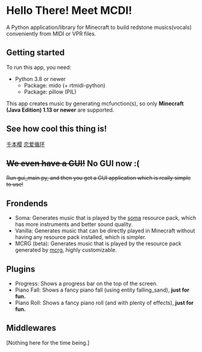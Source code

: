 # Hello There! Meet MCDI!
A Python application/library for Minecraft to build redstone musics(vocals) conveniently from MIDI or VPR files. 

## Getting started
To run this app, you need:
+ Python 3.8 or newer
  + Package: mido (+ rtmidi-python)
  + Package: pillow (PIL)
  
This app creates music by generating mcfunction(s), so only **Minecraft (Java Edition) 1.13 or newer** are supported. 

## See how cool this thing is!
[千本樱](https://www.bilibili.com/video/BV1dC4y1W7BJ)  [恋爱循环](https://www.bilibili.com/video/BV1Na4y1i7tV)

## ~~We even have a GUI!~~ No GUI now :(
~~Run gui_main.py, and then you get a GUI application which is really simple to use!~~

## Frondends
+ Soma: Generates music that is played by the [soma](https://www.mcbbs.net/thread-709092-1-1.html) resource pack, which has more instruments and better sound quality. 
+ Vanilla: Generates music that can be directly played in Minecraft without having any resource pack installed, which is simpler. 
+ MCRG (beta): Generates music that is played by the resource pack generated by [mcrg](https://github.com/ExMatics/mcrg), highly customizable.

## Plugins
+ Progress: Shows a progress bar on the top of the screen.
+ Piano Fall: Shows a fancy piano fall (using entity falling_sand), **just for fun.**
+ Piano Roll: Shows a fancy piano roll (and with plenty of effects), **just for fun.**

## Middlewares
\[Nothing here for the time being.\]
